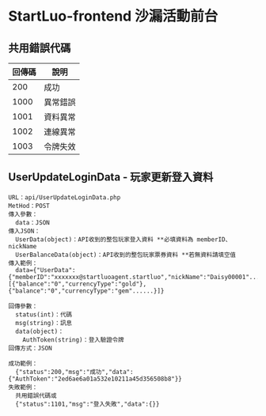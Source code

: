 # StartLuo-frontend 沙漏活動前台

## 共用錯誤代碼
|回傳碼|說明|
|---|---|
|200|成功|
|1000|異常錯誤|
|1001|資料異常|
|1002|連線異常|
|1003|令牌失效|

## UserUpdateLoginData - 玩家更新登入資料
```
URL：api/UserUpdateLoginData.php
MetHod：POST
傳入參數：
  data：JSON
傳入JSON：
  UserData(object)：API收到的整包玩家登入資料 **必填資料為 memberID、nickName
  UserBalanceData(object)：API收到的整包玩家票券資料 **若無資料請填空值
傳入範例：
  data={"UserData":{"memberID":"xxxxxxx@startluoagent.startluo","nickName":"Daisy00001"......},"UserBalanceData":[{"balance":"0","currencyType":"gold"},{"balance":"0","currencyType":"gem"......}]}
```

```
回傳參數：
  status(int)：代碼
  msg(string)：訊息
  data(object)：
    AuthToken(string)：登入驗證令牌
回傳方式：JSON
```

```
成功範例：
  {"status":200,"msg":"成功","data":{"AuthToken":"2ed6ae6a01a532e10211a45d356508b8"}}
失敗範例：
  共用錯誤代碼或
  {"status":1101,"msg":"登入失敗","data":{}}
```

